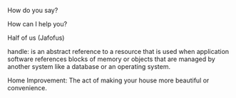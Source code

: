 How do you say?

How can I help you?

Half of us (Jafofus)

handle: is an abstract reference to a resource that is used when application software references blocks of memory or objects that are managed by another system like a database or an operating system.

Home Improvement: The act of making your house more beautiful or convenience. 